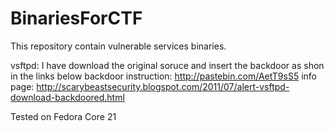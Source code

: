 BinariesForCTF
==============

This repository contain vulnerable services binaries. 

vsftpd: 
I have download the original soruce and insert the backdoor as shon in the links below
backdoor instruction: http://pastebin.com/AetT9sS5
info page: http://scarybeastsecurity.blogspot.com/2011/07/alert-vsftpd-download-backdoored.html

Tested on Fedora Core 21
